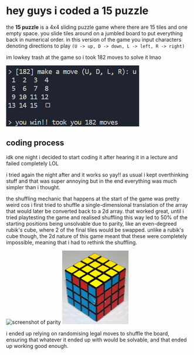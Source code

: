 # hey guys i coded a 15 puzzle

the **15 puzzle** is a 4x4 sliding puzzle game where there are 15 tiles and one empty space. you slide tiles around on a jumbled board to put everything back in numerical order. in this version of the game you input characters denoting directions to play `(U -> up, D -> down, L -> left, R -> right)`

im lowkey trash at the game so i took 182 moves to solve it lmao

![screenshot of the game](img/win.png)

## coding process

idk one night i decided to start coding it after hearing it in a lecture and failed completely LOL

i tried again the night after and it works so yay!! as usual i kept overthinking stuff and that was super annoying but in the end everything was much simpler than i thought. 

the shuffling mechanic that happens at the start of the game was pretty weird cos i first tried to shuffle a single-dimensional translation of the array that would later be converted back to a 2d array. that worked great, until i tried playtesting the game and realised shuffling this way led to 50% of the starting positions being unsolvable due to parity, like an even-degreed rubik's cube, where 2 of the final tiles would be swapped. unlike a rubik's cube though, the 2d nature of this game meant that these were completely impossible, meaning that i had to rethink the shuffling.

<img src="img/parity.jpg" alt="screenshot of parity" height="200"/>
<img src="img/cubeparity.jpg" alt="screenshot of rubiks cube parity" height="200"/>

i ended up relying on randomising legal moves to shuffle the board, ensuring that whatever it ended up with would be solvable, and that ended up working good enough.

